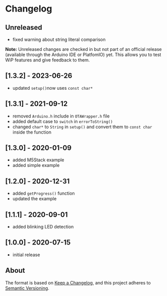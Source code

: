 # Changelog

## Unreleased

- fixed warning about string literal comparison

**Note:** Unreleased changes are checked in but not part of an official release (available through the Arduino IDE or PlatfomIO) yet. This allows you to test WiP features and give feedback to them.

## [1.3.2] - 2023-06-26

- updated `setup()`now uses `const char*`

## [1.3.1] - 2021-09-12

- removed `Arduino.h` include in `OTAWrapper.h` file
- added default case to `switch` in `errorToString()`
- changed `char*` to `String` in `setup()` and convert them to `const char` inside the function

## [1.3.0] - 2020-01-09

- added M5Stack example
- added simple example

## [1.2.0] - 2020-12-31

- added `getProgress()` function
- updated the example

## [1.1.1] - 2020-09-01

- added blinking LED detection

## [1.0.0] - 2020-07-15

- initial release

## About

The format is based on [Keep a Changelog](https://keepachangelog.com/en/1.0.0/), and this project adheres to [Semantic Versioning](https://semver.org/spec/v2.0.0.html).
